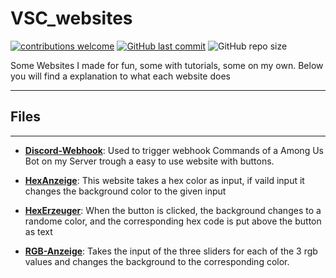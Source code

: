 # **VSC_websites**

[![contributions welcome](https://img.shields.io/badge/contributions-welcome-brightgreen.svg?style=flat)](https://github.com/PhilRoli/demo_websites/pulls) [![GitHub last commit](https://img.shields.io/github/last-commit/philroli/demo_websites)](https://github.com/PhilRoli/demo_websites/pulls) ![GitHub repo size](https://img.shields.io/github/repo-size/philroli/demo_websites)

Some Websites I made for fun, some with tutorials, some on my own.
Below you will find a explanation to what each website does

---

## Files

---

- **[Discord-Webhook](/AmongUsWebhook)**: Used to trigger webhook Commands of a Among Us Bot on my Server trough a easy to use website with buttons.

- **[HexAnzeige](/HexAnzeige)**: This website takes a hex color as input, if vaild input it changes the background color to the given input

- **[HexErzeuger](/HexErzeuger)**: When the button is clicked, the background changes to a randome color, and the corresponding hex code is put above the button as text

- **[RGB-Anzeige](/RGB-Anzeige)**: Takes the input of the three sliders for each of the 3 rgb values and changes the background to the corresponding color.
